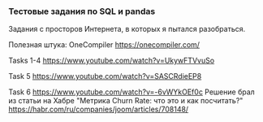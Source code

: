 ### Тестовые задания по SQL и pandas

Задания с просторов Интернета, в которых я пытался разобраться.

Полезная штука: OneCompiler https://onecompiler.com/

Tasks 1-4 https://www.youtube.com/watch?v=UkywFTVvuSo

Task 5 https://www.youtube.com/watch?v=SASCRdieEP8

Task 6 https://www.youtube.com/watch?v=-6vWYkOEf0c Решение брал из статьи на Хабре "Метрика Churn Rate: что это и как посчитать?" https://habr.com/ru/companies/joom/articles/708148/

